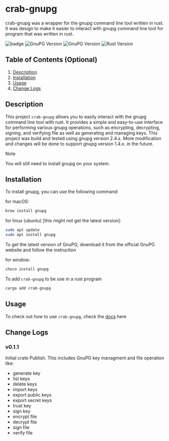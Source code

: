 # crab-gnupg

crab-gnupg was a wrapper for the gnupg command line tool written in rust. 
It was design to make it easier to interact with gnupg command line tool for program that was written in rust.

![badge](https://img.shields.io/badge/License-MIT-blue.svg)
![GnuPG Version](https://img.shields.io/badge/gnupg-2.4.x-green)
![GnuPG Version](https://img.shields.io/badge/gnupg-1.4.x-green)
![Rust Version](https://img.shields.io/badge/rust-1.82.0-blue)


## Table of Contents (Optional)
1. [Description](#description)
2. [Installation](#installation)
3. [Usage](#usage)
4. [Change Logs](#change-logs)

## Description
This project ``crab-gnupg`` allows you to easily interact with the gnupg command line tool with rust. It provides a simple and easy-to-use interface for performing various gnupg operations, such as encrypting, decrypting, signing, and verifying file as well as generating and managing keys. This project was build and tested using gnupg version 2.4.x. More modification and changes will be done to support gnupg version 1.4.x. in the future.
> [!NOTE] 
> You will still need to install gnupg on your system.

## Installation
To install gnupg, you can use the following command:

for macOS:
```bash
brew install gnupg
```

for linux (ubuntu) [this might not get the latest version]:
```bash
sudo apt update
sudo apt install gnupg
```
To get the latest version of GnuPG, download it from the official GnuPG website and follow the instruction

for window:
```bash
choco install gnupg
```

To add ``crab-gnupg`` to be use in a rust program
```bash
cargo add crab-gnupg
```

## Usage
To check out how to use ``crab-gnupg``, check the [docs](docs/usage.md) here

## Change Logs
### v0.1.1
Initial crate Publish. This includes GnuPG key managment and file operation like:

- generate key
- list keys
- delete keys
- import keys
- export public keys
- export secret keys
- trust key
- sign key
- encrypt file
- decrypt file
- sign file
- verify file
